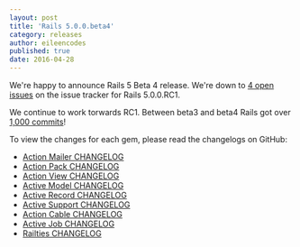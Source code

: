 ```yaml
---
layout: post
title: 'Rails 5.0.0.beta4'
category: releases
author: eileencodes
published: true
date: 2016-04-28
---
```


We're happy to announce Rails 5 Beta 4 release. We're down to [4 open issues](https://github.com/rails/rails/milestones/5.0.0) on the issue tracker for Rails 5.0.0.RC1.

We continue to work torwards RC1. Between beta3 and beta4 Rails got over [1,000 commits](https://github.com/rails/rails/compare/v5.0.0.beta3...v5.0.0.beta4)!

To view the changes for each gem, please read the changelogs on GitHub:

* [Action Mailer CHANGELOG](https://github.com/rails/rails/blob/v5.0.0.beta4/actionmailer/CHANGELOG.md)
* [Action Pack CHANGELOG](https://github.com/rails/rails/blob/v5.0.0.beta4/actionpack/CHANGELOG.md)
* [Action View CHANGELOG](https://github.com/rails/rails/blob/v5.0.0.beta4/actionview/CHANGELOG.md)
* [Active Model CHANGELOG](https://github.com/rails/rails/blob/v5.0.0.beta4/activemodel/CHANGELOG.md)
* [Active Record CHANGELOG](https://github.com/rails/rails/blob/v5.0.0.beta4/activerecord/CHANGELOG.md)
* [Active Support CHANGELOG](https://github.com/rails/rails/blob/v5.0.0.beta4/activesupport/CHANGELOG.md)
* [Action Cable CHANGELOG](https://github.com/rails/rails/blob/v5.0.0.beta4/actioncable/CHANGELOG.md)
* [Active Job CHANGELOG](https://github.com/rails/rails/blob/v5.0.0.beta4/activejob/CHANGELOG.md)
* [Railties CHANGELOG](https://github.com/rails/rails/blob/v5.0.0.beta4/railties/CHANGELOG.md)
